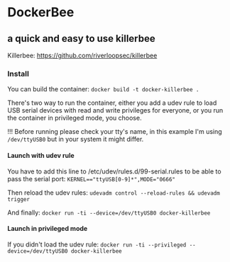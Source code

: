 
# DockerBee
## a quick and easy to use killerbee

Killerbee:
https://github.com/riverloopsec/killerbee

### Install

You can build the container:
```docker build -t docker-killerbee .```

There's two way to run the container, either you add a udev rule to load USB serial devices with read and write privileges for everyone, or you run the container in privileged mode, you choose.

!!! Before running please check your tty's name, in this example I'm using `/dev/ttyUSB0` but in your system it might differ.

#### Launch with udev rule
You have to add this line to /etc/udev/rules.d/99-serial.rules to be able to pass the serial port:
```KERNEL=="ttyUSB[0-9]*",MODE="0666"```

Then reload the udev rules:
```udevadm control --reload-rules && udevadm trigger```

And finally:
```docker run -ti --device=/dev/ttyUSB0 docker-killerbee```


#### Launch in privileged mode
If you didn't load the udev rule:
```docker run -ti --privileged --device=/dev/ttyUSB0 docker-killerbee```

